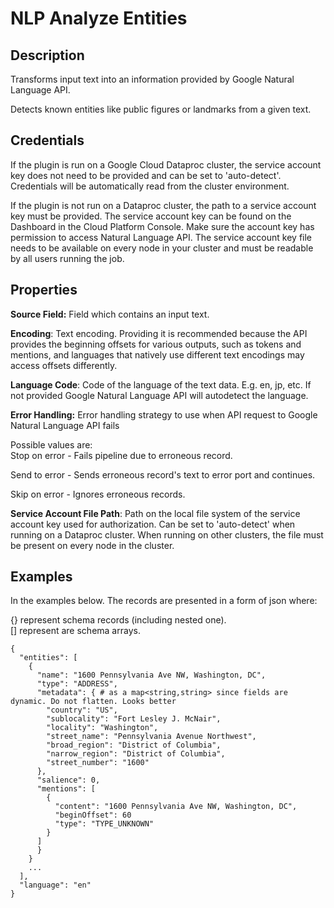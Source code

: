 # NLP Analyze Entities

Description
-----------
Transforms input text into an information provided by Google Natural Language API.

Detects known entities like public figures or landmarks from a given text.

Credentials
-----------
If the plugin is run on a Google Cloud Dataproc cluster, the service account key does not need to be
provided and can be set to 'auto-detect'.
Credentials will be automatically read from the cluster environment.

If the plugin is not run on a Dataproc cluster, the path to a service account key must be provided.
The service account key can be found on the Dashboard in the Cloud Platform Console.
Make sure the account key has permission to access Natural Language API.
The service account key file needs to be available on every node in your cluster and
must be readable by all users running the job.

Properties
----------
**Source Field:** Field which contains an input text.

**Encoding**: Text encoding. Providing it is recommended because the API provides the beginning offsets for various 
outputs, such as tokens and mentions, and languages that natively use different text encodings may access offsets 
differently.

**Language Code**: Code of the language of the text data. E.g. en, jp, etc. If not provided
Google Natural Language API will autodetect the language.

**Error Handling:** Error handling strategy to use when API request to Google Natural Language API fails

Possible values are:<br>
Stop on error - Fails pipeline due to erroneous record.

Send to error - Sends erroneous record's text to error port and continues.

Skip on error - Ignores erroneous records.

**Service Account File Path**: Path on the local file system of the service account key used for
authorization. Can be set to 'auto-detect' when running on a Dataproc cluster.
When running on other clusters, the file must be present on every node in the cluster.

Examples
----------

In the examples below. The records are presented in a form of json where:

{} represent schema records (including nested one).                       
[] represent are schema arrays.

```
{
  "entities": [
    {
      "name": "1600 Pennsylvania Ave NW, Washington, DC",
      "type": "ADDRESS",
      "metadata": { # as a map<string,string> since fields are dynamic. Do not flatten. Looks better
        "country": "US",
        "sublocality": "Fort Lesley J. McNair",
        "locality": "Washington",
        "street_name": "Pennsylvania Avenue Northwest",
        "broad_region": "District of Columbia",
        "narrow_region": "District of Columbia",
        "street_number": "1600"
      },
      "salience": 0,
      "mentions": [
        {
          "content": "1600 Pennsylvania Ave NW, Washington, DC",
          "beginOffset": 60
          "type": "TYPE_UNKNOWN"
        }
      ]
      }
    }
    ...
  ],
  "language": "en"
}
```
